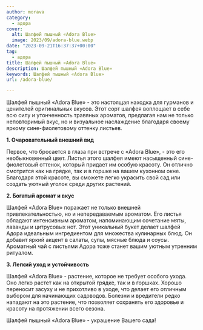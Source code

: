 ```yaml
---
author: morava
category:
  - адора
cover:
  alt: Шалфей пышный «Adora Blue»
  image: 2023/09/adora-blue.webp
date: "2023-09-21T16:37:37+00:00"
tag:
  - адора
title: Шалфей пышный «Adora Blue»
description: Шалфей пышный «Adora Blue»
keywords: Шалфей пышный «Adora Blue»
url: /adora-blue/

---
```

Шалфей пышный «Adora Blue» - это настоящая находка для гурманов и ценителей оригинальных вкусов. Этот сорт шалфея воплощает в себе всю силу и утонченность травяных ароматов, предлагая нам не только неповторимый вкус, но и визуальное наслаждение благодаря своему яркому сине-фиолетовому оттенку листьев.

**1\. Очаровательный внешний вид**

Первое, что бросается в глаза при встрече с «Adora Blue», - это его необыкновенный цвет. Листья этого шалфея имеют насыщенный сине-фиолетовый оттенок, который придает им особую красоту. Он отлично смотрится как на грядке, так и в горшке на вашем кухонном окне. Благодаря этой красоте, вы сможете легко украсить свой сад или создать уютный уголок среди других растений.

**2\. Богатый аромат и вкус**

Шалфей «Adora Blue» поражает не только внешней привлекательностью, но и непередаваемым ароматом. Его листья обладают интенсивным ароматом, напоминающим сочетание мяты, лаванды и цитрусовых нот. Этот уникальный букет делает шалфей Адора идеальным ингредиентом для множества кулинарных блюд. Он добавит яркий акцент в салаты, супы, мясные блюда и соусы. Ароматный чай с листьями Адора тоже станет вашим уютным утренним ритуалом.

**3\. Легкий уход и устойчивость**

Шалфей «Adora Blue» - растение, которое не требует особого ухода. Оно легко растет как на открытой грядке, так и в горшках. Хорошо переносит засуху и не прихотливо в уходе, что делает его отличным выбором для начинающих садоводов. Болезни и вредители редко нападают на это растение, что позволяет сохранять его здоровье и красоту на протяжении всего сезона.

Шалфей пышный «Adora Blue» - украшение Вашего сада!
